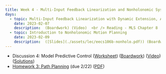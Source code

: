 ```yaml
---
title: Week 4 - Multi-Input Feedback Linearization and Nonholonomic Systems
days:
  - topic: Multi-Input Feedback Linearization with Dynamic Extension, Application to Planar Quadrotors
    date: 2023-02-07
    description:  (Boardwork) (Video)  <br /> Reading - MLS Chapter 8
  - topic: Introduction to Nonholonomic Motion Planning
    date: 2023-02-09
    description:  ([Slides](./assets/lec/eecs106b-nonholo.pdf)) (Boardwork) (Video)  <br /> Reading - MLS
---
```


- Discussion 4: Model Predictive Control ([Worksheet](./assets/disc/Discussion_4_Model_Predictive_Control.pdf)) ([Boardwork](./assets/disc/208_disc.pdf)) ([Video](https://youtu.be/Vb2zNSTM_oM)) ([Solutions](./assets/disc/Discussion_4_Model_Predictive_Control_Solns.pdf))
- [Homework 3: Path Planning](./assets/hw/hw3.zip) (due 2/22) ([PDF](./assets/hw/hw3/Homework_3__Path_Planning.pdf))

<a id="Week5"></a>
